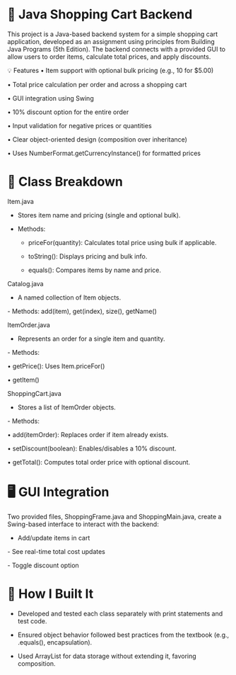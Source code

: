 # 🛒 Java Shopping Cart Backend
This project is a Java-based backend system for a simple shopping cart application, developed as an assignment using principles from Building Java Programs (5th Edition). The backend connects with a provided GUI to allow users to order items, calculate total prices, and apply discounts.

💡 Features
• Item support with optional bulk pricing (e.g., 10 for $5.00)

• Total price calculation per order and across a shopping cart

• GUI integration using Swing

• 10% discount option for the entire order

• Input validation for negative prices or quantities

• Clear object-oriented design (composition over inheritance)

• Uses NumberFormat.getCurrencyInstance() for formatted prices

# 🧱 Class Breakdown
Item.java

* Stores item name and pricing (single and optional bulk).

* Methods:

  + priceFor(quantity): Calculates total price using bulk if applicable.

  + toString(): Displays pricing and bulk info.
  
  + equals(): Compares items by name and price.

Catalog.java
- A named collection of Item objects.

- Methods: add(item), get(index), size(), getName()

ItemOrder.java
- Represents an order for a single item and quantity.

- Methods:

  • getPrice(): Uses Item.priceFor()

  • getItem()

ShoppingCart.java
- Stores a list of ItemOrder objects.

- Methods:

  • add(itemOrder): Replaces order if item already exists.

  • setDiscount(boolean): Enables/disables a 10% discount.

  • getTotal(): Computes total order price with optional discount.

# 🖥️ GUI Integration
Two provided files, ShoppingFrame.java and ShoppingMain.java, create a Swing-based interface to interact with the backend:

- Add/update items in cart

- See real-time total cost updates

- Toggle discount option

# 🧪 How I Built It
- Developed and tested each class separately with print statements and test code.

- Ensured object behavior followed best practices from the textbook (e.g., .equals(), encapsulation).

- Used ArrayList for data storage without extending it, favoring composition.
